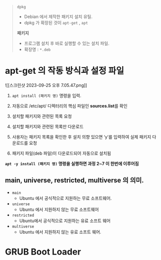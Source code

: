 > `dpkg`
> 	- Debian 에서 제작한 패키지 설치 유틸.
> 	- dpkg 가 확장된 것이 `apt-get` , `apt`
> 
> **패키지**
> 	- 프로그램 설치 후 바로 실행할 수 있는 설치 파일.
> 	- 확장명 : `*.deb`

# apt-get 의 작동 방식과 설정 파일
![[스크린샷 2023-09-25 오후 7.05.47.png]]
1.  `apt install (패키지 명)` 명령을 입력.

2.  자동으로 /etc/apt/ 디렉터리의 핵심 파일인 **sources.list**를 확인

3.  설치할 패키지와 관련된 목록 요청

4. 설치할 패키지와 관련된 목록만 다운로드

5. 사용자는 패키지 목록을 확인한 후 설치 의향 있으면 ‘y’를 입력하여 실제 패키지 다운로드를 요청

6.  패키지 파일(deb 파일)이 다운로드되어 자동으로 설치됨

**`apt -y install (패키지 명)` 명령을 실행하면 과정 2~7 이 한번에 이루어짐**

## main, universe, restricted, multiverse 의 의미.
- `main`
	- Ubuntu 에서 공식적으로 지원하는 무료 소프트웨어.
- `universe`
	- Ubuntu 에서 지원하지 않는 무료 소프트웨어
- `restricted`
	- Ubuntu에서 공식적으로 지원하는 유료 소프트 웨어
- `multiverse`
	- Ubuntu 에서 지원하지 않는 유료 소프트 웨어.

# GRUB Boot Loader

